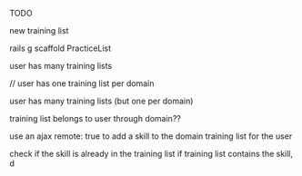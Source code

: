 TODO

new training list

rails g scaffold PracticeList

user has many training lists

// user has one training list per domain

user has many training lists (but one per domain)

training list belongs to user through domain??

use an ajax remote: true to add a skill to the domain training list for the user

check if the skill is already in the training list
if training list contains the skill, d
